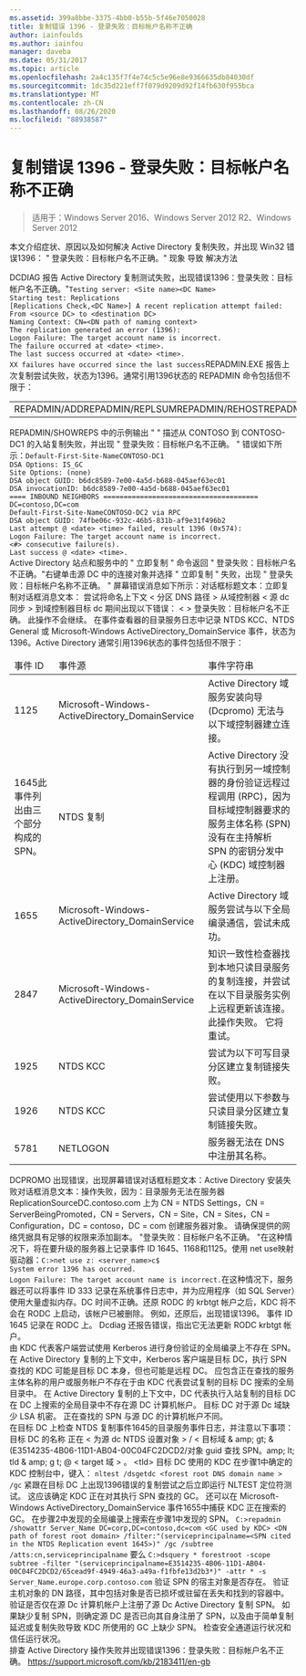 ```yaml
---
ms.assetid: 399a8bbe-3375-4bb0-b55b-5f46e7050028
title: 复制错误 1396 - 登录失败：目标帐户名称不正确
author: iainfoulds
ms.author: iainfou
manager: daveba
ms.date: 05/31/2017
ms.topic: article
ms.openlocfilehash: 2a4c135f7f4e74c5c5e96e8e9366635db84030df
ms.sourcegitcommit: 1dc35d221eff7f079d9209d92f14fb630f955bca
ms.translationtype: MT
ms.contentlocale: zh-CN
ms.lasthandoff: 08/26/2020
ms.locfileid: "88938587"
---
```

# <a name="replication-error-1396-logon-failure-the-target-account-name-is-incorrect"></a>复制错误 1396 - 登录失败：目标帐户名称不正确

>适用于：Windows Server 2016、Windows Server 2012 R2、Windows Server 2012


<developerConceptualDocument xmlns="https://ddue.schemas.microsoft.com/authoring/2003/5" xmlns:xlink="https://www.w3.org/1999/xlink" xmlns:xsi="https://www.w3.org/2001/XMLSchema-instance" xsi:schemaLocation="https://ddue.schemas.microsoft.com/authoring/2003/5 http://clixdevr3.blob.core.windows.net/ddueschema/developer.xsd"> <introduction>
    <para>本文介绍症状、原因以及如何解决 Active Directory 复制失败，并出现 Win32 错误1396： &quot; 登录失败：目标帐户名不正确。&quot; </para>
    <list class="bullet"> <listItem>
        <para>
          <link xlink:href="d3a01966-74c9-4c49-ba11-354b9acf7519#BKMK_Symptoms">现象</link>
        </para>
      </listItem> <listItem>
        <para>
          <link xlink:href="d3a01966-74c9-4c49-ba11-354b9acf7519#BKMK_Causes">导致</link>
        </para>
      </listItem> <listItem>
        <para>
          <link xlink:href="d3a01966-74c9-4c49-ba11-354b9acf7519#BKMK_Resolutions">解决方法</link>
        </para>
      </listItem>
    </list>
  </introduction>
  <section address="BKMK_Symptoms">
    <title>症状</title>
    <content>
      <para />
      <list class="ordered">
<listItem><para>DCDIAG 报告 Active Directory 复制测试失败，出现错误1396：登录失败：目标帐户名不正确。&quot;</para><code>Testing server: &lt;Site name&gt;&lt;DC Name&gt;
Starting test: Replications
[Replications Check,&lt;DC Name&gt;] A recent replication attempt failed:
From &lt;source DC&gt; to &lt;destination DC&gt;
Naming Context: CN=&lt;DN path of naming context&gt;
<codeFeaturedElement>The replication generated an error (1396):
Logon Failure: The target account name is incorrect.</codeFeaturedElement>
The failure occurred at &lt;date&gt; &lt;time&gt;.
The last success occurred at &lt;date&gt; &lt;time&gt;.
XX failures have occurred since the last success</code></listItem><listItem><para>REPADMIN.EXE 报告上次复制尝试失败，状态为1396。</para><para>通常引用1396状态的 REPADMIN 命令包括但不限于：</para><table xmlns:caps="https://schemas.microsoft.com/build/caps/2013/11"><tbody><tr><TD><list class="bullet"><listItem><para>REPADMIN/ADD</para></listItem><listItem><para>REPADMIN/REPLSUM</para></listItem><listItem><para>REPADMIN/REHOST</para></listItem><listItem><para>REPADMIN/SHOWVECTOR/LATENCY</para></listItem></list></TD><TD><list class="bullet"><listItem><para>REPADMIN/SHOWREPS</para></listItem><listItem><para>REPADMIN/SHOWREPL</para></listItem><listItem><para>REPADMIN/SYNCALL</para></listItem></list></TD></tr></tbody></table><para>REPADMIN/SHOWREPS 中的示例输出 &quot; &quot; 描述从 CONTOSO 到 CONTOSO-DC1 的入站复制失败，并出现 &quot; 登录失败：目标帐户名不正确。 &quot; 错误如下所示：</para><code>Default-First-Site-NameCONTOSO-DC1
DSA Options: IS_GC
Site Options: (none)
DSA object GUID: b6dc8589-7e00-4a5d-b688-045aef63ec01
DSA invocationID: b6dc8589-7e00-4a5d-b688-045aef63ec01
==== INBOUND NEIGHBORS ======================================
DC=contoso,DC=com
Default-First-Site-NameCONTOSO-DC2 via RPC
DSA object GUID: 74fbe06c-932c-46b5-831b-af9e31f496b2
Last attempt @ &lt;date&gt; &lt;time&gt; failed, <codeFeaturedElement>result 1396 (0x574):
Logon Failure: The target account name is incorrect.</codeFeaturedElement>
&lt;#&gt; consecutive failure(s).
Last success @ &lt;date&gt; &lt;time&gt;.
</code></listItem><listItem><para>Active Directory 站点和服务中的 " <ui>立即复制</ui> " 命令返回 &quot; 登录失败：目标帐户名不正确。&quot;</para><para>右键单击源 DC 中的连接对象并选择 " <ui>立即复制</ui> " 失败，出现 &quot; 登录失败：目标帐户名称不正确。 &quot; 屏幕错误消息如下所示：</para><para>对话框标题文本：</para><para>立即复制</para><para>对话框消息文本： </para><para>尝试将命名上下文 &lt; 分区 DNS 路径 &gt; 从域控制器 &lt; 源 dc 同步 &gt; 到域控制器目标 dc 期间出现以下错误： &lt; &gt; 登录失败：目标帐户名不正确。 此操作不会继续。 </para></listItem><listItem><para>在事件查看器的目录服务日志中记录 NTDS KCC、NTDS General 或 Microsoft-Windows ActiveDirectory_DomainService 事件，状态为1396。</para><para>Active Directory 通常引用1396状态的事件包括但不限于：</para><table xmlns:caps="https://schemas.microsoft.com/build/caps/2013/11"><thead><tr><TD><para>事件 ID</para></TD><TD><para>事件源</para></TD><TD><para>事件字符串</para></TD></tr></thead><tbody><tr><TD><para>1125</para></TD><TD><para>Microsoft-Windows-ActiveDirectory_DomainService</para></TD><TD><para>Active Directory 域服务安装向导 (Dcpromo) 无法与以下域控制器建立连接。</para></TD></tr><tr><TD><para>1645</para><para>此事件列出由三个部分构成的 SPN。</para></TD><TD><para>NTDS 复制</para></TD><TD><para>Active Directory 没有执行到另一域控制器的身份验证远程过程调用 (RPC)，因为目标域控制器要求的服务主体名称 (SPN) 没有在主持解析 SPN 的密钥分发中心 (KDC) 域控制器上注册。</para></TD></tr><tr><TD><para>1655</para></TD><TD><para>Microsoft-Windows-ActiveDirectory_DomainService</para></TD><TD><para>Active Directory 域服务尝试与以下全局编录通信，尝试未成功。</para></TD></tr><tr><TD><para>2847</para></TD><TD><para>Microsoft-Windows-ActiveDirectory_DomainService</para></TD><TD><para>知识一致性检查器找到本地只读目录服务的复制连接，并尝试在以下目录服务实例上远程更新该连接。 此操作失败。 它将重试。</para></TD></tr><tr><TD><para>1925</para></TD><TD><para>NTDS KCC</para></TD><TD><para>尝试为以下可写目录分区建立复制链接失败。</para></TD></tr><tr><TD><para>1926</para></TD><TD><para>NTDS KCC</para></TD><TD><para>尝试使用以下参数与只读目录分区建立复制链接失败。</para></TD></tr><tr><TD><para>5781</para></TD><TD><para>NETLOGON</para></TD><TD><para> 服务器无法在 DNS 中注册其名称。</para></TD></tr></tbody></table></listItem><listItem><para>DCPROMO 出现错误，出现屏幕错误</para><para>对话框标题文本：</para><para>Active Directory 安装失败</para><para>对话框消息文本：</para><para>操作失败，因为：目录服务无法在服务器 ReplicationSourceDC.contoso.com 上为 CN = NTDS Settings，CN = ServerBeingPromoted，CN = Servers，CN = Site，CN = Sites，CN = Configuration，DC = contoso，DC = com 创建服务器对象。 </para><para>请确保提供的网络凭据具有足够的权限来添加副本。 </para><para>
&quot;登录失败：目标帐户名不正确。 &quot;</para><para>在这种情况下，将在要升级的服务器上记录事件 ID 1645、1168和1125。</para></listItem><listItem><para>使用 <embeddedLabel>net use</embeddedLabel>映射驱动器：</para><code>C:&gt;net use z: &lt;server_name&gt;c$
System error 1396 has occurred.
Logon Failure: The target account name is incorrect.</code><para>在这种情况下，服务器还可以将事件 ID 333 记录在系统事件日志中，并为应用程序（如 SQL Server）使用大量虚拟内存。</para></listItem><listItem><para>DC 时间不正确。</para></listItem><listItem><para>还原 RODC 的 krbtgt 帐户之后，KDC 将不会在 RODC 上启动，该帐户已被删除。 例如，还原后，出现错误1396。 </para><para>
事件 ID 1645 记录在 RODC 上。 </para><para>
Dcdiag 还报告错误，指出它无法更新 RODC krbtgt 帐户。 </para></listItem>
</list>
    </content>
  </section>
  <section address="BKMK_Causes">
    <title>原因</title>
    <content>
      <para />
      <list class="ordered">
        <listItem>
          <para>由 KDC 代表客户端尝试使用 Kerberos 进行身份验证的全局编录上不存在 SPN。</para>
          <para>在 Active Directory 复制的上下文中，Kerberos 客户端是目标 DC，执行 SPN 查找的 KDC 可能是目标 DC 本身，但也可能是远程 DC。</para>
        </listItem>
        <listItem>
          <para>应包含正在查找的服务主体名称的用户或服务帐户不存在于由 KDC 代表尝试复制的目标 DC 搜索的全局目录中。</para>
          <para>在 Active Directory 复制的上下文中，DC 代表执行入站复制的目标 DC 在 DC 上搜索的全局目录中不存在源 DC 计算机帐户。</para>
        </listItem>
        <listItem>
          <para>目标 DC 对于源 Dc 域缺少 LSA 机密。</para>
        </listItem>
        <listItem>
          <para>正在查找的 SPN 与源 DC 的计算机帐户不同。</para>
        </listItem>
      </list>
    </content>
  </section>
  <section address="BKMK_Resolutions">
    <title>解决方法</title>
    <content>
      <list class="ordered">
        <listItem>
          <para>在目标 DC 上检查 NTDS 复制事件1645的目录服务事件日志，并注意以下事项：</para>
          <para>目标 DC 的名称</para>
          <para>正在 &lt; 为源 dc NTDS 设置对象 &gt; / &lt; 目标域 &amp; amp; gt; &amp; (E3514235-4B06-11D1-AB04-00C04FC2DCD2/对象 guid 查找 SPN。amp; lt; tld &amp; amp; g t; @ &lt; target 域 &gt; 。 &lt;tld&gt;</para>
          <para>目标 DC 使用的 KDC</para>
        </listItem>
        <listItem>
          <para>在步骤1中确定的 KDC 控制台中，键入： </para>
          <code>nltest /dsgetdc &lt;forest root DNS domain name &gt; /gc</code>
          <para>紧跟在目标 DC 上出现1396错误的复制尝试之后立即运行 NLTEST 定位符测试。 </para>
          <para>这应该确定 KDC 正在对其执行 SPN 查找的 GC。 </para>
          <para>还可以在 Microsoft-Windows ActiveDirectory_DomainService 事件1655中捕获 KDC 正在搜索的 GC。</para>
        </listItem>
        <listItem>
          <para>在步骤2中发现的全局编录上搜索在步骤1中发现的 SPN。</para>
          <code>C:&gt;repadmin /showattr Server_Name DC=corp,DC=contoso,dc=com &lt;GC used by KDC&gt; &lt;DN path of forest root domain&gt; /filter:&quot;(serviceprincipalname=&lt;SPN cited in the NTDS Replication event 1645&gt;)&quot; /gc /subtree /atts:cn,serviceprincipalname</code>
          <para>要么</para>
          <code>C:&gt;dsquery * forestroot -scope subtree -filter &quot;(serviceprincipalname=E3514235-4B06-11D1-AB04-00C04FC2DCD2/65cead9f-4949-46a3-a49a-f1fbfe13d2b3*)&quot; -attr * -s Server_Name.europe.corp.contoso.com</code>
          <para>验证 SPN 的宿主对象是否存在。</para>
          <para>验证主机对象的 DN 路径，其中包括对象是否已损坏或驻留在丢失和找到的容器中。</para>
          <para>验证是否仅在源 Dc 计算机帐户上注册了源 Dc Active Directory 复制 SPN。</para>
          <para>如果缺少复制 SPN，则确定源 DC 是否已向其自身注册了 SPN，以及由于简单复制延迟或复制失败导致 KDC 所使用的 GC 上缺少 SPN。</para>
        </listItem>
        <listItem>
          <para>检查安全通道运行状况和信任运行状况。</para>
        </listItem>
      </list>
    </content>
  </section>
  <relatedTopics>
    <externalLink>
      <linkText>排查 Active Directory 操作失败并出现错误1396：登录失败：目标帐户名不正确。</linkText>
      <linkUri><a href="https://support.microsoft.com/kb/2183411/en-gb" data-raw-source="https://support.microsoft.com/kb/2183411/en-gb">https://support.microsoft.com/kb/2183411/en-gb</a></linkUri>
    </externalLink>
  </relatedTopics>
</developerConceptualDocument>


